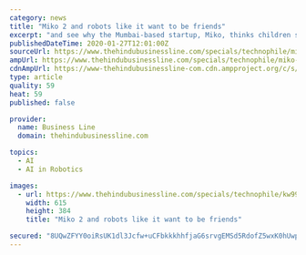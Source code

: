 ```yaml
---
category: news
title: "Miko 2 and robots like it want to be friends"
excerpt: "and see why the Mumbai-based startup, Miko, thinks children should use robots. The company was founded in October 2014 by three IIT Bombay post-graduates with an eye to solving ‘grave consumer problems’ using AI products. “We realised that today kids get hooked on to smartphones and tablets at a very young age,” said the co-founder Sneh ..."
publishedDateTime: 2020-01-27T12:01:00Z
sourceUrl: https://www.thehindubusinessline.com/specials/technophile/miko-2-and-robots-like-it-want-to-be-friends/article30666015.ece
ampUrl: https://www.thehindubusinessline.com/specials/technophile/miko-2-and-robots-like-it-want-to-be-friends/article30666015.ece/amp/
cdnAmpUrl: https://www-thehindubusinessline-com.cdn.ampproject.org/c/s/www.thehindubusinessline.com/specials/technophile/miko-2-and-robots-like-it-want-to-be-friends/article30666015.ece/amp/
type: article
quality: 59
heat: 59
published: false

provider:
  name: Business Line
  domain: thehindubusinessline.com

topics:
  - AI
  - AI in Robotics

images:
  - url: https://www.thehindubusinessline.com/specials/technophile/kw99hc/article30666014.ece/ALTERNATES/LANDSCAPE_615/BlueMiko
    width: 615
    height: 384
    title: "Miko 2 and robots like it want to be friends"

secured: "8UQwZFYY0oiRsUK1dl3Jcfw+uCFbkkkhhfjaG6srvgEMSd5RdofZ5wxK0hUwpIKuzgbUAF8dum4eT7s2FYkpcRu9hUMyLLdAvgNEygPkFe6v7tFS5sEerMv1V6GeZNDaaW/KgHa0wWAu2vzfQmfJ5JT9Xjg348WLEapvrCCb5/UyVZOTLIBrpNlrGq23psQmPJFeDq8oPPiCii8flrdo2S69oFx7Kvk8vxYmVW3OMUZdyzUWbgF24wKrw9rA4dFIzuuf/v4CeBi4O+G8wJYYaV9TE5pOYeTFvqykqkVXZIGEqeIG2TGfnzLNeq+HJF8XjjdSBTayoY9TvrXV+tyEp/dnom6vnq0lydF7fWqodEsAF0Nxd37QXqSZKUTLzIUdDL+pEx5KXImOk9FFmKR8n8A/DtPr/sIcDGq4NFGIYwxYMj83zEmhA0p9KV9M2kOwGCZYqkkzuDK870oVLN04VK+kGV1kByXhGoq7jCm43oc=;t3rSLB41kosQ7d3XFqXSgQ=="
---
```


